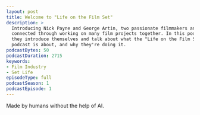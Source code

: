 ```yaml
---
layout: post
title: Welcome to "Life on the Film Set"
description: >
  Introducing Nick Payne and George Artin, two passionate filmmakers and friends,
  connected through working on many film projects together. In this podcast, 
  they introduce themselves and talk about what the "Life on the Film Set" 
  podcast is about, and why they're doing it.
podcastBytes: 50
podcastDuration: 2715
keywords:
- Film Industry
- Set Life
episodeType: full
podcastSeason: 1
podcastEpisode: 1
---
```


Made by humans without the help of AI.
